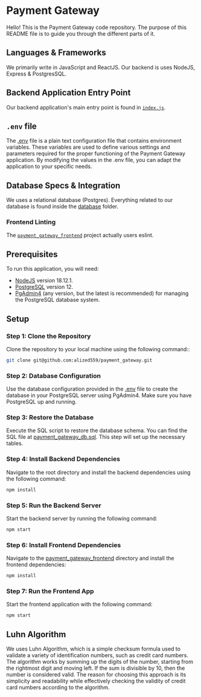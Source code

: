 # Payment Gateway

Hello! This is the Payment Gateway code repository. The purpose of this README file is to guide you through the different parts of it.

## Languages & Frameworks
We primarily write in JavaScript and ReactJS. Our backend is uses NodeJS, Express & PostgresSQL.

## Backend Application Entry Point

Our backend application's main entry point is found in [`index.js`](index.js).

## `.env` file

The [.env](.env) file is a plain text configuration file that contains environment variables. These variables are used to define various settings and parameters required for the proper functioning of the Payment Gateway application. By modifying the values in the .env file, you can adapt the application to your specific needs.

## Database Specs & Integration

We uses a relational database (Postgres). Everything related to our database is found inside the [database](database) folder.

### Frontend Linting

The [`payment_gateway_frontend`](payment_gateway_frontend) project actually users eslint.

## Prerequisites

To run this application, you will need:

- [NodeJS](https://nodejs.org/) version 18.12.1.
- [PostgreSQL](https://www.postgresql.org/) version 12.
- [PgAdmin4](https://www.pgadmin.org/) (any version, but the latest is recommended) for managing the PostgreSQL database system.

## Setup

### Step 1: Clone the Repository
Clone the repository to your local machine using the following command::

```bash
git clone git@github.com:alized559/payment_gateway.git
```

### Step 2: Database Configuration
Use the database configuration provided in the [.env](.env) file to create the database in your PostgreSQL server using PgAdmin4. Make sure you have PostgreSQL up and running.

### Step 3: Restore the Database
Execute the SQL script to restore the database schema. You can find the SQL file at [payment_gateway_db.sql](database/payment_gateway_db.sql). This step will set up the necessary tables.

### Step 4: Install Backend Dependencies
Navigate to the root directory and install the backend dependencies using the following command:

```bash
npm install
```

### Step 5: Run the Backend Server
Start the backend server by running the following command:

```bash
npm start
```

### Step 6: Install Frontend Dependencies
Navigate to the [payment_gateway_frontend](payment_gateway_frontend) directory and install the frontend dependencies:

```bash
npm install
```

### Step 7: Run the Frontend App
Start the frontend application with the following command:

```bash
npm start
```

## Luhn Algorithm

We uses Luhn Algorithm, which is a simple checksum formula used to validate a variety of identification numbers, such as credit card numbers. The algorithm works by summing up the digits of the number, starting from the rightmost digit and moving left. If the sum is divisible by 10, then the number is considered valid. The reason for choosing this approach is its simplicity and readability while effectively checking the validity of credit card numbers according to the algorithm.
